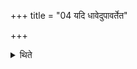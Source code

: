 +++
title = "04 यदि धावेदुपावर्तेत"

+++

<details><summary>थिते</summary>

यदि धावेदुपावर्तेत ४
</details>
